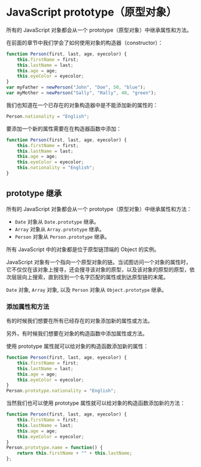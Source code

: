 # JavaScript prototype（原型对象）

所有的 JavaScript 对象都会从一个 prototype（原型对象）中继承属性和方法。

在前面的章节中我们学会了如何使用对象的构造器（constructor）：

<!--sec data-title="实例" data-filename="js_object_prototype1" ces-->
```javascript
function Person(first, last, age, eyecolor) {
    this.firstName = first;
    this.lastName = last;
    this.age = age;
    this.eyeColor = eyecolor;
}
var myFather = newPerson("John", "Doe", 50, "blue");
var myMother = newPerson("Sally", "Rally", 48, "green");
```
<!--endsec-->

我们也知道在一个已存在的对象构造器中是不能添加新的属性的：

<!--sec data-title="实例" data-filename="js_object_prototype3" ces-->
```javascript
Person.nationality = "English";
```
<!--endsec-->

要添加一个新的属性需要在在构造器函数中添加：

<!--sec data-title="实例" data-filename="js_object_prototype4" ces-->
```javascript
function Person(first, last, age, eyecolor) {
    this.firstName = first;
    this.lastName = last;
    this.age = age;
    this.eyeColor = eyecolor;
    this.nationality = "English";
}
```
<!--endsec-->

## prototype 继承

所有的 JavaScript 对象都会从一个 prototype（原型对象）中继承属性和方法：

- `Date` 对象从 `Date.prototype` 继承。
- `Array` 对象从 `Array.prototype` 继承。
- `Person` 对象从 `Person.prototype` 继承。

所有 JavaScript 中的对象都是位于原型链顶端的 Object 的实例。

JavaScript 对象有一个指向一个原型对象的链。当试图访问一个对象的属性时，它不仅仅在该对象上搜寻，还会搜寻该对象的原型，以及该对象的原型的原型，依次层层向上搜索，直到找到一个名字匹配的属性或到达原型链的末尾。

`Date` 对象, `Array` 对象, 以及 `Person` 对象从 `Object.prototype` 继承。

### 添加属性和方法

有的时候我们想要在所有已经存在的对象添加新的属性或方法。

另外，有时候我们想要在对象的构造函数中添加属性或方法。

使用 prototype 属性就可以给对象的构造函数添加新的属性：

<!--sec data-title="实例" data-filename="js_object_prototype5" ces-->
```javascript
function Person(first, last, age, eyecolor) {
    this.firstName = first;
    this.lastName = last;
    this.age = age;
    this.eyeColor = eyecolor;
}
Person.prototype.nationality = "English";
```
<!--endsec-->

当然我们也可以使用 prototype 属性就可以给对象的构造函数添加新的方法：

<!--sec data-title="实例" data-filename="js_object_prototype6" ces-->
```javascript
function Person(first, last, age, eyecolor) {
    this.firstName = first;
    this.lastName = last;
    this.age = age;
    this.eyeColor = eyecolor;
}
Person.prototype.name = function() {
    return this.firstName + "" + this.lastName;
};
```
<!--endsec-->